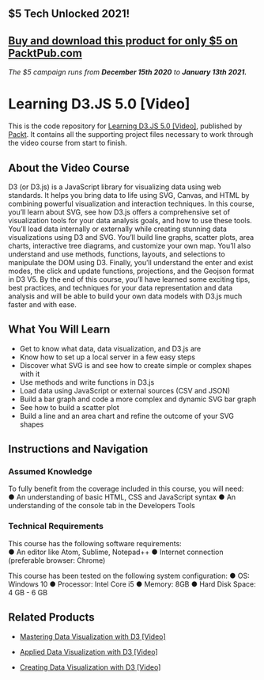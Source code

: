## $5 Tech Unlocked 2021!
[Buy and download this product for only $5 on PacktPub.com](https://www.packtpub.com/)
-----
*The $5 campaign         runs from __December 15th 2020__ to __January 13th 2021.__*

# Learning D3.JS 5.0 [Video]
This is the code repository for [Learning D3.JS 5.0 [Video]](https://www.packtpub.com/web-development/learning-d3js-50-video?utm_source=github&utm_medium=repository&utm_campaign=9781789346275), published by [Packt](https://www.packtpub.com/?utm_source=github). It contains all the supporting project files necessary to work through the video course from start to finish.
## About the Video Course
D3 (or D3.js) is a JavaScript library for visualizing data using web standards. It helps you bring data to life using SVG, Canvas, and HTML by combining powerful visualization and interaction techniques.
In this course, you’ll learn about SVG, see how D3.js offers a comprehensive set of visualization tools for your data analysis goals, and how to use these tools. You’ll load data internally or externally while creating stunning data visualizations using D3 and SVG. You’ll build line graphs, scatter plots, area charts, interactive tree diagrams, and customize your own map. You’ll also understand and use methods, functions, layouts, and selections to manipulate the DOM using D3. Finally, you’ll understand the enter and exist modes, the click and update functions, projections, and the Geojson format in D3 V5.
By the end of this course, you’ll have learned some exciting tips, best practices, and techniques for your data representation and data analysis and will be able to build your own data models with D3.js much faster and with ease.

<H2>What You Will Learn</H2>
<DIV class=book-info-will-learn-text>
<UL>
<LI>Get to know what data, data visualization, and D3.js are 
<LI>Know how to set up a local server in a few easy steps 
<LI>Discover what SVG is and see how to create simple or complex shapes with it 
<LI>Use methods and write functions in D3.js 
<LI>Load data using JavaScript or external sources (CSV and JSON) 
<LI>Build a bar graph and code a more complex and dynamic SVG bar graph 
<LI>See how to build a scatter plot 
<LI>Build a line and an area chart and refine the outcome of your SVG shapes </LI></UL></DIV>

## Instructions and Navigation
### Assumed Knowledge
To fully benefit from the coverage included in this course, you will need:<br/>
●	An understanding of basic HTML, CSS and JavaScript syntax
●	An understanding of the console tab in the Developers Tools

### Technical Requirements
This course has the following software requirements:<br/>
●	An editor like Atom, Sublime, Notepad++
●	Internet connection (preferable browser: Chrome)

This course has been tested on the following system configuration:
●	OS: Windows 10
●	Processor: Intel Core i5
●	Memory: 8GB
●	Hard Disk Space: 4 GB - 6 GB 


## Related Products
* [Mastering Data Visualization with D3 [Video]](https://www.packtpub.com/web-development/mastering-data-visualization-d3-video?utm_source=github&utm_medium=repository&utm_campaign=9781786461032)

* [Applied Data Visualization with D3 [Video]](https://www.packtpub.com/big-data-and-business-intelligence/applied-data-visualization-d3-video?utm_source=github&utm_medium=repository&utm_campaign=9781789341119)

* [Creating Data Visualization with D3 [Video]](https://www.packtpub.com/big-data-and-business-intelligence/creating-data-visualization-d3-video?utm_source=github&utm_medium=repository&utm_campaign=9781789344820)


